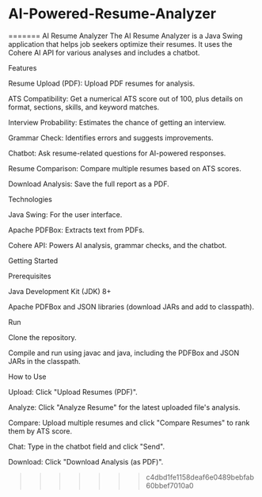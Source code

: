 
# AI-Powered-Resume-Analyzer
=======
AI Resume Analyzer
The AI Resume Analyzer is a Java Swing application that helps job seekers optimize their resumes. It uses the Cohere AI API for various analyses and includes a chatbot.



Features

Resume Upload (PDF): Upload PDF resumes for analysis.

ATS Compatibility: Get a numerical ATS score out of 100, plus details on format, sections, skills, and keyword matches.

Interview Probability: Estimates the chance of getting an interview.

Grammar Check: Identifies errors and suggests improvements.

Chatbot: Ask resume-related questions for AI-powered responses.

Resume Comparison: Compare multiple resumes based on ATS scores.

Download Analysis: Save the full report as a PDF.



Technologies

Java Swing: For the user interface.

Apache PDFBox: Extracts text from PDFs.

Cohere API: Powers AI analysis, grammar checks, and the chatbot.



Getting Started

Prerequisites

Java Development Kit (JDK) 8+

Apache PDFBox and JSON libraries (download JARs and add to classpath).



Run

Clone the repository.

Compile and run using javac and java, including the PDFBox and JSON JARs in the classpath.



How to Use

Upload: Click "Upload Resumes (PDF)".

Analyze: Click "Analyze Resume" for the latest uploaded file's analysis.

Compare: Upload multiple resumes and click "Compare Resumes" to rank them by ATS score.

Chat: Type in the chatbot field and click "Send".

Download: Click "Download Analysis (as PDF)".

>>>>>>> c4dbd1fe1158deaf6e0489bebfab60bbef7010a0
